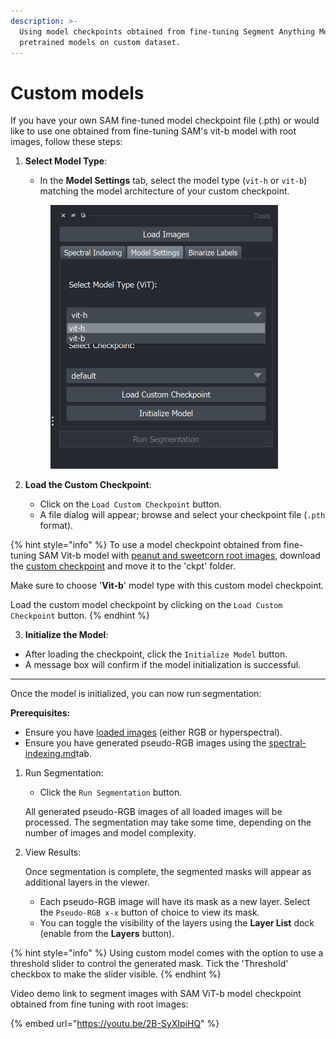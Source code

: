 ```yaml
---
description: >-
  Using model checkpoints obtained from fine-tuning Segment Anything Model
  pretrained models on custom dataset.
---
```


# Custom models

If you have your own SAM fine-tuned model checkpoint file (.pth) or would like to use one obtained from fine-tuning SAM's vit-b model with root images, follow these steps:

1.  **Select Model Type**:

    * In the **Model Settings** tab, select the model type (`vit-h` or `vit-b`) matching the model architecture of your custom checkpoint.

    <figure><img src="../../.gitbook/assets/image (2) (1).png" alt="" width="364"><figcaption></figcaption></figure>
2. **Load the Custom Checkpoint**:
   * Click on the `Load Custom Checkpoint` button.
   * A file dialog will appear; browse and select your checkpoint file (`.pth` format).

{% hint style="info" %}
To use a model checkpoint obtained from fine-tuning SAM Vit-b model with [peanut and sweetcorn root images](https://dataverse.harvard.edu/dataset.xhtml?persistentId=doi:10.7910/DVN/MAYDHT), download the [custom checkpoint](https://uflorida-my.sharepoint.com/:u:/r/personal/ma\_naikodi\_ufl\_edu/Documents/GSense\_shared/GSense\_custom\_ckpt/roots\_10ep\_patches\_gray\_nointerpol\_model\_checkpoint.pth?csf=1\&web=1\&e=20TWb3) and move it to the 'ckpt' folder.

Make sure to choose '**Vit-b**' model type with this custom model checkpoint.

Load the custom model checkpoint by clicking on the `Load Custom Checkpoint` button.
{% endhint %}

3. **Initialize the Model**:

* After loading the checkpoint, click the `Initialize Model` button.
* A message box will confirm if the model initialization is successful.

***



Once the model is initialized, you can now run segmentation:

**Prerequisites:**

* Ensure you have [loaded images](../image-loading-and-managing/) (either RGB or hyperspectral).&#x20;
* Ensure you have generated pseudo-RGB images using the [spectral-indexing.md](../spectral-indexing.md "mention")tab.

1.  Run Segmentation:

    * Click the `Run Segmentation` button.

    All generated pseudo-RGB images of all loaded images will be processed. The segmentation may take some time, depending on the number of images and model complexity.
2.  View Results:

    Once segmentation is complete, the segmented masks will appear as additional layers in the viewer.

    * Each pseudo-RGB image will have its mask as a new layer. Select the `Pseudo-RGB x-x` button of choice to view its mask.
    * You can toggle the visibility of the layers using the **Layer List** dock (enable from the **Layers** button).

{% hint style="info" %}
Using custom model comes with the option to use a threshold slider to control the generated mask. Tick the 'Threshold' checkbox to make the slider visible.
{% endhint %}



Video demo link to segment images with SAM ViT-b model checkpoint obtained from fine tuning with root images:

{% embed url="https://youtu.be/2B-SyXIpiHQ" %}


